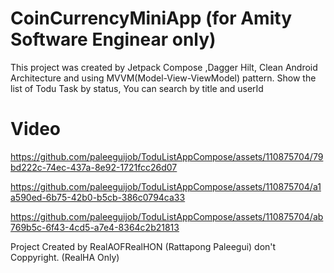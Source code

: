 # CoinCurrencyMiniApp (for Amity Software Enginear only)
This project was created by Jetpack Compose ,Dagger Hilt, Clean Android Architecture and using MVVM(Model-View-ViewModel) pattern. Show the list of Todu Task by status, You can search by title and userId

# Video



https://github.com/paleeguijob/ToduListAppCompose/assets/110875704/79bd222c-74ec-437a-8e92-1721fcc26d07



https://github.com/paleeguijob/ToduListAppCompose/assets/110875704/a1a590ed-6b75-42b0-b5cb-386c0794ca33



https://github.com/paleeguijob/ToduListAppCompose/assets/110875704/ab769b5c-6f43-4cd5-a7e4-8364c2b21813





Project Created by RealAOFRealHON (Rattapong Paleegui) don't Coppyright. (RealHA Only)

